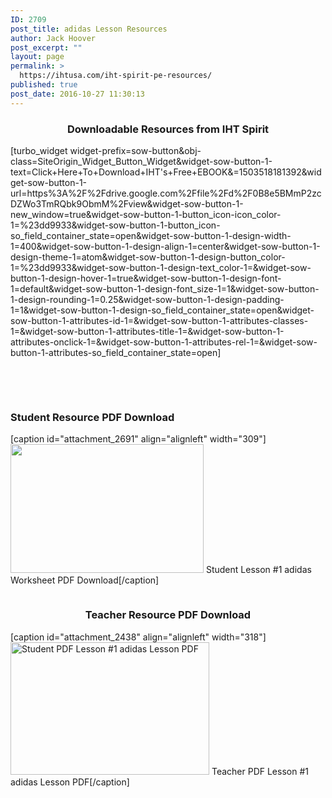 ```yaml
---
ID: 2709
post_title: adidas Lesson Resources
author: Jack Hoover
post_excerpt: ""
layout: page
permalink: >
  https://ihtusa.com/iht-spirit-pe-resources/
published: true
post_date: 2016-10-27 11:30:13
---
```

<div>
<div>
<h3 style="text-align: center;">Downloadable Resources from IHT Spirit</h3>
</div>
</div>
[turbo_widget widget-prefix=sow-button&obj-class=SiteOrigin_Widget_Button_Widget&widget-sow-button-1-text=Click+Here+To+Download+IHT's+Free+EBOOK&amp;=1503518181392&widget-sow-button-1-url=https%3A%2F%2Fdrive.google.com%2Ffile%2Fd%2F0B8e5BMmP2zcDZWo3TmRQbk9ObmM%2Fview&widget-sow-button-1-new_window=true&widget-sow-button-1-button_icon-icon_color-1=%23dd9933&widget-sow-button-1-button_icon-so_field_container_state=open&widget-sow-button-1-design-width-1=400&widget-sow-button-1-design-align-1=center&widget-sow-button-1-design-theme-1=atom&widget-sow-button-1-design-button_color-1=%23dd9933&widget-sow-button-1-design-text_color-1=&widget-sow-button-1-design-hover-1=true&widget-sow-button-1-design-font-1=default&widget-sow-button-1-design-font_size-1=1&widget-sow-button-1-design-rounding-1=0.25&widget-sow-button-1-design-padding-1=1&widget-sow-button-1-design-so_field_container_state=open&widget-sow-button-1-attributes-id-1=&widget-sow-button-1-attributes-classes-1=&widget-sow-button-1-attributes-title-1=&widget-sow-button-1-attributes-onclick-1=&widget-sow-button-1-attributes-rel-1=&widget-sow-button-1-attributes-so_field_container_state=open]

&nbsp;

&nbsp;
<div>
<h3 style="text-align: left;">Student Resource PDF Download</h3>
</div>

[caption id="attachment_2691" align="alignleft" width="309"]<a href="https://ihtusa.com/wp-content/uploads/2016/10/Student_worksheet_1.pdf"><img class="wp-image-2691" src="https://ihtusa.com/wp-content/uploads/2016/09/FitKit.jpg" width="309" height="206" /></a> Student Lesson #1 adidas Worksheet PDF Download[/caption]

<div>
<div style="float: right;">
<h3 style="text-align: center;">Teacher Resource PDF Download</h3>
[caption id="attachment_2438" align="alignleft" width="318"]<a href="https://ihtusa.com/?smd_process_download=1&amp;download_id=2710"><img class="wp-image-2438" src="https://ihtusa.com/wp-content/uploads/2016/08/Spirit_Curr_Student_Straght600x400.jpg" alt="Student PDF Lesson #1 adidas Lesson PDF" width="318" height="212" /></a> Teacher PDF Lesson #1 adidas Lesson PDF[/caption]

</div>
</div>
&nbsp;

&nbsp;

&nbsp;

&nbsp;

&nbsp;

&nbsp;

&nbsp;
